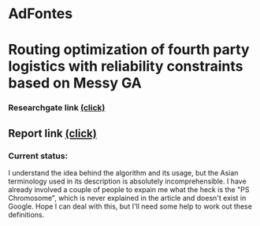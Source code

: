 # AdFontes

# Routing optimization of fourth party logistics with reliability constraints based on Messy GA
### Researchgate link [(click)](https://www.researchgate.net/publication/280211064_Routing_optimization_of_fourth_party_logistics_with_reliability_constraints_based_on_Messy_GA)



## Report link [(click)](https://docs.google.com/document/d/1_5mhK3vU2Ptg5rRLAFiYUG7UxMIwjkOBAP7iYRTv6l8/edit?usp=sharing)

### Current status:

I understand the idea behind the algorithm and its usage, but the Asian terminology used in its description is absolutely incomprehensible.
I have already involved a couple of people to expain me what the heck is the "PS Chromosome", which is never explained in the article and doesn't exist in Google.
Hope I can deal with this, but I'll need some help to work out these definitions.

